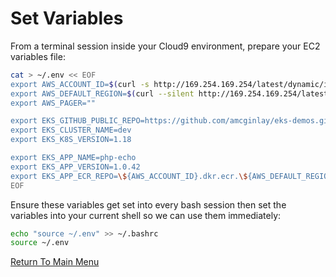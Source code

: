 # Set Variables

From a terminal session inside your Cloud9 environment, prepare your EC2 variables file:
```bash
cat > ~/.env << EOF
export AWS_ACCOUNT_ID=$(curl -s http://169.254.169.254/latest/dynamic/instance-identity/document|grep accountId|awk -F\" '{print $4}')
export AWS_DEFAULT_REGION=$(curl --silent http://169.254.169.254/latest/meta-data/placement/region)
export AWS_PAGER=""

export EKS_GITHUB_PUBLIC_REPO=https://github.com/amcginlay/eks-demos.git             # if you fork this repo, change this!
export EKS_CLUSTER_NAME=dev
export EKS_K8S_VERSION=1.18

export EKS_APP_NAME=php-echo
export EKS_APP_VERSION=1.0.42
export EKS_APP_ECR_REPO=\${AWS_ACCOUNT_ID}.dkr.ecr.\${AWS_DEFAULT_REGION}.amazonaws.com/\${EKS_APP_NAME}
EOF
```

Ensure these variables get set into every bash session then set the variables into your current shell so we can use them immediately:
```bash
echo "source ~/.env" >> ~/.bashrc
source ~/.env
```

[Return To Main Menu](/README.md)
